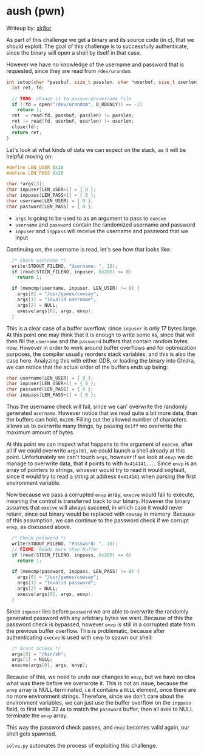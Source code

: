 # aush  (pwn)
Writeup by: [xlr8or](https://ctftime.org/team/235001)

As part of this challenge we get a binary and its source code (in c), that we should exploit.
The goal of this challenge is to successfully authenticate, since the binary will open a shell by itself in that case.

However we have no knowledge of the username and password that is requested, since they are read from `/dev/urandom`:
```c
int setup(char *passbuf, size_t passlen, char *userbuf, size_t userlen) {
  int ret, fd;

  // TODO: change it to password/username file
  if ((fd = open("/dev/urandom", O_RDONLY)) == -1)
    return 1;
  ret  = read(fd, passbuf, passlen) != passlen;
  ret |= read(fd, userbuf, userlen) != userlen;
  close(fd);
  return ret;
}
```

Let's look at what kinds of data we can expect on the stack, as it will be helpful moving on:
```c
#define LEN_USER 0x10
#define LEN_PASS 0x20

char *args[3];
char inpuser[LEN_USER+1] = { 0 };
char inppass[LEN_PASS+1] = { 0 };
char username[LEN_USER] = { 0 };
char password[LEN_PASS] = { 0 };
```

* `args` is going to be used to as an argument to pass to `execve`
* `username` and `password` contain the randomized username and password
* `inpuser` and `inppass` will receive the username and password that we input

Continuing on, the username is read, let's see how that looks like:
```c
  /* Check username */
  write(STDOUT_FILENO, "Username: ", 10);
  if (read(STDIN_FILENO, inpuser, 0x200) <= 0)
    return 1;

  if (memcmp(username, inpuser, LEN_USER) != 0) {
    args[0] = "/usr/games/cowsay";
    args[1] = "Invalid username";
    args[2] = NULL;
    execve(args[0], args, envp);
  }
```

This is a clear case of a buffer overflow, since `inpuser` is only 17 bytes large.
At this point one may think that it is enough to write some `A`s, since that will then fill the `username` and the `password` buffers that contain random bytes now.
However in order to work around buffer overflows and for optimization purposes, the compiler usually reorders stack variables, and this is also the case here.
Analyzing this with either GDB, or loading the binary into Ghidra, we can notice that the actual order of the buffers ends up being:
```c
char username[LEN_USER] = { 0 };
char inpuser[LEN_USER+1] = { 0 };
char password[LEN_PASS] = { 0 };
char inppass[LEN_PASS+1] = { 0 };
```

Thus the username check will fail, since we can' overwrite the randomly generated `username`.
However notice that we read quite a bit more data, than the buffers can hold, `0x200`.
Filling out the allowed number of characters allows us to overwrite many things, by passing `0x1ff` we overwrite the maximum amount of bytes.

At this point we can inspect what happens to the argument of `execve`, after all if we could overwrite `args[0]`, we could launch a shell already at this point.
Unfortunately we can't touch `args`, however if we look at `envp` we do manage to overwrite data, that it points to with `0x414141...`.
Since `envp` is an array of pointers to strings, whoever would try to read it would segfault, since it would try to read a string at address `0x414141` when parsing the first environment variable.

Now because we pass a corrupted `envp` array, `execve` would fail to execute, meaning the control is transferred back to our binary.
However the binary assumes that `execve` will always succeed, in which case it would never return, since out binary would be replaced with `cowsay` in memory.
Because of this assumption, we can continue to the password check if we corrupt `envp`, as discussed above.

```c
  /* Check password */
  write(STDOUT_FILENO, "Password: ", 10);
  // FIXME: Reads more than buffer
  if (read(STDIN_FILENO, inppass, 0x200) <= 0)
    return 1;

  if (memcmp(password, inppass, LEN_PASS) != 0) {
    args[0] = "/usr/games/cowsay";
    args[1] = "Invalid password";
    args[2] = NULL;
    execve(args[0], args, envp);
  }
```

Since `inpuser` lies before `password` we are able to overwrite the randomly generated password with any arbitrary bytes we want.
Because of this the password check is bypassed, however `envp` is still in a corrupted state from the previous buffer overflow.
This is problematic, because after authenticating `execve` is used with `envp` to spawn our shell:
```c
  /* Grant access */
  args[0] = "/bin/sh";
  args[1] = NULL;
  execve(args[0], args, envp);
```

Because of this, we need to undo our changes to `envp`, but we have no idea what was there before we overwrote it.
This is not an issue, because the `envp` array is NULL-terminated, i.e it contains a `NULL` element, once there are no more environment strings.
Therefore, since we don't care about the environment variables, we can just use the buffer overflow on the `inppass` field, to first write 32 `A`s to match the `password` buffer, then all `0x00` to NULL terminate the `envp` array.

This way the password check passes, and `envp` becomes valid again, our shell gets spawned.

`solve.py` automates the process of exploiting this challenge.
